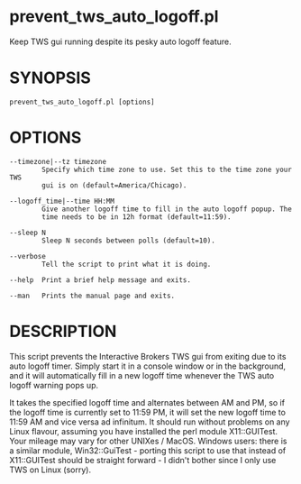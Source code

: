 # prevent_tws_auto_logoff.pl
Keep TWS gui running despite its pesky auto logoff feature.

# SYNOPSIS
    prevent_tws_auto_logoff.pl [options]

# OPTIONS
    --timezone|--tz timezone
            Specify which time zone to use. Set this to the time zone your TWS
            gui is on (default=America/Chicago).

    --logoff_time|--time HH:MM
            Give another logoff time to fill in the auto logoff popup. The
            time needs to be in 12h format (default=11:59).

    --sleep N
            Sleep N seconds between polls (default=10).

    --verbose
            Tell the script to print what it is doing.

    --help  Print a brief help message and exits.

    --man   Prints the manual page and exits.

# DESCRIPTION
This script prevents the Interactive Brokers TWS gui from exiting due to
its auto logoff timer. Simply start it in a console window or in the
background, and it will automatically fill in a new logoff time whenever
the TWS auto logoff warning pops up.

It takes the specified logoff time and alternates between AM and PM, so if
the logoff time is currently set to 11:59 PM, it will set the new logoff
time to 11:59 AM and vice versa ad infinitum.
It should run without problems on any Linux flavour, assuming you have
installed the perl module X11::GUITest. Your mileage may vary for other
UNIXes / MacOS. Windows users: there is a similar module, Win32::GuiTest -
porting this script to use that instead of X11::GUITest should be straight
forward - I didn't bother since I only use TWS on Linux (sorry).
